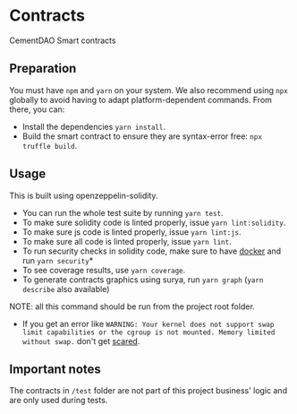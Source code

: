 # Contracts

CementDAO Smart contracts

## Preparation

You must have `npm` and `yarn` on your system. We also recommend using `npx` globally to avoid having to adapt platform-dependent commands. From there, you can:

- Install the dependencies `yarn install`.
- Build the smart contract to ensure they are syntax-error free: `npx truffle build`.

## Usage

This is built using openzeppelin-solidity.

- You can run the whole test suite by running `yarn test`.
- To make sure solidity code is linted properly, issue `yarn lint:solidity`.
- To make sure js code is linted properly, issue `yarn lint:js`.
- To make sure all code is linted properly, issue `yarn lint`.
- To run security checks in solidity code, make sure to have [docker](https://www.docker.com/) and run `yarn security`*
- To see coverage results, use `yarn coverage`.
- To generate contracts graphics using surya, run `yarn graph` (`yarn describe` also available)

NOTE: all this command should be run from the project root folder.
* If you get an error like `WARNING: Your kernel does not support swap limit capabilities or the cgroup is not mounted. Memory limited without swap.` don't get [scared](https://stackoverflow.com/a/48690137).

## Important notes

The contracts in `/test` folder are not part of this project business' logic and are only used during tests.
